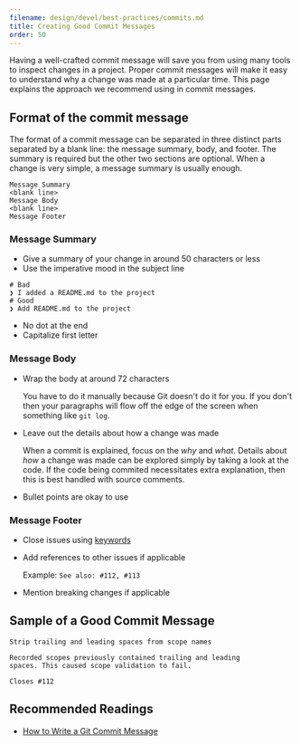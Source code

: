 ```yaml
---
filename: design/devel/best-practices/commits.md
title: Creating Good Commit Messages
order: 50
---
```


Having a well-crafted commit message will save you from using many tools to inspect changes
in a project. Proper commit messages will make it easy to understand why a 
change was made at a particular time. This page explains the approach we recommend using in
commit messages.

## Format of the commit message
The format of a commit message can be separated in three distinct parts separated by a blank line:
the message summary, body, and footer. The summary is required but the other two sections
are optional. When a change is very simple, a message summary is usually enough.

```
Message Summary
<blank line>
Message Body
<blank line>
Message Footer
```

### Message Summary
* Give a summary of your change in around 50 characters or less
* Use the imperative mood in the subject line

```
# Bad
❯ I added a README.md to the project
# Good
❯ Add README.md to the project
```

* No dot at the end
* Capitalize first letter

### Message Body
* Wrap the body at around 72 characters

   You have to do it manually because Git doesn't do it for you.
   If you don't then your paragraphs will flow off the edge of the
   screen when something like `git log`.

* Leave out the details about how a change was made

   When a commit is explained, focus on the *why* and *what*. Details
   about *how* a change was made can be explored simply by taking a
   look at the code. If the code being commited necessitates extra
   explanation, then this is best handled with source comments.

* Bullet points are okay to use

### Message Footer
* Close issues using [keywords](https://help.github.com/articles/closing-issues-using-keywords/)

* Add references to other issues if applicable

   Example: `See also: #112, #113`

* Mention breaking changes if applicable

## Sample of a Good Commit Message

```
Strip trailing and leading spaces from scope names

Recorded scopes previously contained trailing and leading
spaces. This caused scope validation to fail.   

Closes #112
```

## Recommended Readings
* [How to Write a Git Commit Message](https://chris.beams.io/posts/git-commit/)
